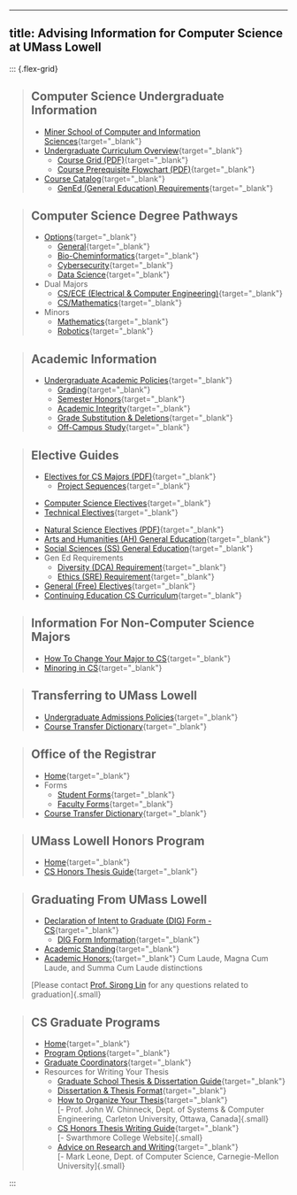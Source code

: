 <!--
404 links:
	2 - additional information on robotics minor 
	3 - Description of University General Education Requirements

Incorrect links:
	3 - The BS/MS program (no mention of BS->MS)
-->

---
title: Advising Information for Computer Science at UMass Lowell
---

::: {.flex-grid}

<!-- 3 -->
> ## Computer Science Undergraduate Information
>
> - [Miner School of Computer and Information Sciences](https://www..edu/sciences/computer-science/){target="_blank"}
> - [Undergraduate Curriculum Overview](https://www.uml.edu/catalog/undergraduate/sciences/departments/computer-science/degree-pathways/dp-cs-general-2020.aspx){target="_blank"}
> 	- [Course Grid (PDF)](./assets/PDF/Canning-UGrad-Grid2020-Form-fillable.pdf){target="_blank"}
>	- [Course Prerequisite Flowchart (PDF)](../assets/PDF/CSPrerequisiteChart_2020.pdf){target="_blank"}
> - [Course Catalog](https://www.uml.edu/Catalog/Undergraduate/Sciences/Departments/Computer-Science/Course-Listing.aspx){target="_blank"}
> 	- [GenEd (General Education) Requirements](https://www.uml.edu/academics/undergraduate-programs/core-curriculum/bok.aspx){target="_blank"}
>

<!-- 2 -->
> ## Computer Science Degree Pathways
>
> - [Options](https://www.uml.edu/catalog/undergraduate/sciences/departments/computer-science/degree-pathways/){target="_blank"}
> 	- [General](https://www.uml.edu/catalog/undergraduate/sciences/departments/computer-science/degree-pathways/dp-cs-general-2020.aspx){target="_blank"}
> 	- [Bio-Cheminformatics](https://www.uml.edu/catalog/undergraduate/sciences/departments/computer-science/degree-pathways/dp-cs-bio-cheminformatics-2020.aspx){target="_blank"}
> 	- [Cybersecurity](https://www.uml.edu/catalog/undergraduate/sciences/departments/computer-science/degree-pathways/dp-cs-cybersecurity-2020.aspx){target="_blank"}
> 	- [Data Science](https://www.uml.edu/catalog/undergraduate/sciences/departments/computer-science/degree-pathways/dp-cs-data-science-2020.aspx){target="_blank"}
> - Dual Majors
>	- [CS/ECE (Electrical & Computer Engineering)](https://www.uml.edu/catalog/undergraduate/engineering/departments/electrical-computer-engineering/degree-pathways/dp-ee-cs-2017.aspx){target="_blank"}
>	- [CS/Mathematics](https://www.uml.edu/catalog/undergraduate/sciences/departments/mathematical-sciences/degree-pathways/dp-math-computer-science-2015.aspx){target="_blank"}
> - Minors
>	- [Mathematics](https://www.uml.edu/catalog/undergraduate/sciences/departments/mathematical-sciences/mathematical-sciences-minor.aspx){target="_blank"}
>	- [Robotics](https://www.uml.edu/catalog/undergraduate/sciences/departments/computer-science/robotics-minor.aspx){target="_blank"}
> <!-- not including BS/MS -->
>

<!-- 8 -->
> ## Academic Information
>
> - [Undergraduate Academic Policies](https://www.uml.edu/Catalog/Undergraduate/Policies/Academic-Policies/Academic-Policies.aspx){target="_blank"}
> 	- [Grading](https://www.uml.edu/Registrar/Policies-and-Procedures/grading.aspx){target="_blank"}
>	<!-- 404 not found, replacing this one (4. Making the Dean's list) -->
> 	- [Semester Honors](https://www.uml.edu/catalog/undergraduate/policies/academic-policies/academic-standing.aspx#semester_honors){target="_blank"}
> 	- [Academic Integrity](https://www.uml.edu/Catalog/Undergraduate/Policies/Academic-Policies/Academic-Integrity.aspx){target="_blank"}
> 	- [Grade Substitution & Deletions](https://www.uml.edu/Catalog/Undergraduate/Policies/Academic-Policies/Repeated-Coursework-and-Course-Deletions.aspx){target="_blank"}
> 	- [Off-Campus Study](https://www.uml.edu/Catalog/Undergraduate/Policies/Academic-Policies/Off-Campus-Study.aspx){target="_blank"}
>

<!-- 4 -->
> ## Elective Guides
>
> - [Electives for CS Majors (PDF)](./assets/PDF/GuideToCSandUniversityElectives.pdf){target="_blank"}
> 	- [Project Sequences](./project_sequences/index.html){target="_blank"}
> <!-- THESE TWO LINK TO THE GENERAL OPTION ONLY -->
> 	- [Computer Science Electives](https://www.uml.edu/catalog/undergraduate/sciences/departments/computer-science/degree-pathways/dp-cs-general-2020.aspx){target="_blank"}
> 	- [Technical Electives](https://www.uml.edu/catalog/undergraduate/sciences/departments/computer-science/degree-pathways/dp-cs-general-2020.aspx){target="_blank"}
> <!--  -->
> 	- [Natural Science Electives (PDF)](./assets/PDF/CSNaturalScienceElectives.pdf){target="_blank"}
> 	- [Arts and Humanities (AH) General Education](https://www.uml.edu/Catalog/Undergraduate/Core-Curriculum/BOK.aspx#:~:text=carry%20this%20perspective.-,AH,-%2D%20The%20Arts%20and){target="_blank"}
> 	- [Social Sciences (SS) General Education](https://www.uml.edu/Catalog/Undergraduate/Core-Curriculum/BOK.aspx#:~:text=they%20will%20take.-,SS,-%2D%20The%20Social%20Sciences){target="_blank"}
> 	- Gen Ed Requirements
> 		- [Diversity (DCA) Requirement](https://www.uml.edu/catalog/undergraduate/core-curriculum/elo/course-listing-dca.aspx){target="_blank"}
> 		- [Ethics (SRE) Requirement](https://www.uml.edu/catalog/undergraduate/core-curriculum/elo/course-listing-sre.aspx){target="_blank"}
> 	- [General (Free) Electives](https://www.uml.edu/Sciences/computer-science/Programs/Ugrad/Free-Electives-Policy.aspx){target="_blank"}
> - [Continuing Education CS Curriculum](https://www.uml.edu/Sciences/computer-science/Programs/Ugrad/CE.aspx){target="_blank"}
>

<!-- 5 -->
> ## Information For Non-Computer Science Majors
>
> - [How To Change Your Major to CS](https://www.uml.edu/thesolutioncenter/forms/program-changes/college-sciences.aspx){target="_blank"}
> - [Minoring in CS](https://www.uml.edu/catalog/undergraduate/sciences/departments/computer-science/computer-science-minor.aspx){target="_blank"}
>

<!-- 6 -->
> ## Transferring to UMass Lowell
>
> <!-- 404 not found, replacing this one (6. General University Admission Policies) -->
> - [Undergraduate Admissions Policies](https://www.uml.edu/Catalog/Undergraduate/Policies/Admissions-Policies/){target="_blank"}
> - [Course Transfer Dictionary](http://www.uml.edu/admin/registrar/transfer/){target="_blank"}
>

<!-- 10 -->
> ## Office of the Registrar
>
> - [Home](https://www.uml.edu/registrar/){target="_blank"}
> - Forms
> 	- [Student Forms](http://www.uml.edu/thesolutioncenter/Forms/default.aspx){target="_blank"}
> 	- [Faculty Forms](https://www.uml.edu/registrar/faculty-forms/){target="_blank"}
> - [Course Transfer Dictionary](http://www.uml.edu/admin/registrar/transfer/){target="_blank"}
>

<!-- 9 & Part of 12 -->
> ## UMass Lowell Honors Program
>
> - [Home](http://www.uml.edu/honors){target="_blank"}
> - [CS Honors Thesis Guide](http://www.cs.swarthmore.edu/%7Enewhall/thesis_guide.html){target="_blank"}
>

<!-- 7 -->
> ## Graduating From UMass Lowell
>
> - [Declaration of Intent to Graduate (DIG) Form \- CS](https://nam10.safelinks.protection.outlook.com/?url=https%3A%2F%2Fforms.office.com%2Fr%2FpwK2sQVPFu&data=05%7C01%7CJohannes_Weis%40uml.edu%7C44e6bfbed9234b1cd97808dbbb9b188c%7C4c25b8a617f746f983f054734ab81fb1%7C0%7C0%7C638310047091337094%7CUnknown%7CTWFpbGZsb3d8eyJWIjoiMC4wLjAwMDAiLCJQIjoiV2luMzIiLCJBTiI6Ik1haWwiLCJXVCI6Mn0%3D%7C3000%7C%7C%7C&sdata=56EN%2BuDvr2v6757O3ej8AwOE3zlA6HI5jq3aInSeKFU%3D&reserved=0){target="_blank"}
> 	- [DIG Form Information](https://www.uml.edu/thesolutioncenter/academics/degree-program/graduate.aspx){target="_blank"}
> - [Academic Standing](https://www.uml.edu/Catalog/Undergraduate/Policies/Academic-Policies/Academic-Standing.aspx){target="_blank"}
> - [Academic Honors:](https://www.uml.edu/Catalog/Undergraduate/Policies/Academic-Policies/Academic-Honors.aspx){target="_blank"} Cum Laude, Magna Cum Laude, and Summa Cum Laude distinctions
>
> [Please contact [Prof. Sirong Lin](mailto:sirong_lin@uml.edu) for any questions related to graduation]{.small}
>

<!-- 11 & Rest of 12 -->
> ## CS Graduate Programs
>
> - [Home](https://www.uml.edu/grad/){target="_blank"}
> - [Program Options](https://www.uml.edu/Sciences/computer-science/Programs/){target="_blank"}
> - [Graduate Coordinators](https://www.uml.edu/graduate-student-services/coordinators.aspx){target="_blank"}
> - Resources for Writing Your Thesis 
> 	- [Graduate School Thesis & Dissertation Guide](https://www.uml.edu/catalog/graduate/policies/dissertation-thesis/){target="_blank"}
> 	- [Dissertation & Thesis Format](https://www.uml.edu/catalog/graduate/policies/dissertation-thesis/format.aspx){target="_blank"}
> 	- [How to Organize Your Thesis](http://www.sce.carleton.ca/faculty/chinneck/thesis.html){target="_blank"}
> 	<br>[\- Prof. John W. Chinneck, Dept. of Systems & Computer Engineering, Carleton University, Ottawa, Canada]{.small}
> 	- [CS Honors Thesis Writing Guide](https://www.cs.swarthmore.edu/%7Enewhall/thesis_guide.html){target="_blank"}
> 	<br>[\- Swarthmore College Website]{.small}
> 	- [Advice on Research and Writing](http://www-2.cs.cmu.edu/afs/cs.cmu.edu/user/mleone/web/how-to.html){target="_blank"}
> 	<br>[\- Mark Leone, Dept. of Computer Science, Carnegie-Mellon University]{.small}
>

:::
